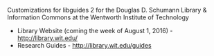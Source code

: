 Customizations for libguides 2 for the Douglas D. Schumann Library 
& Information Commons at the Wentworth Institute of Technology

- Library Website (coming the week of August 1, 2016) - http://library.wit.edu/
- Research Guides - http://library.wit.edu/guides
